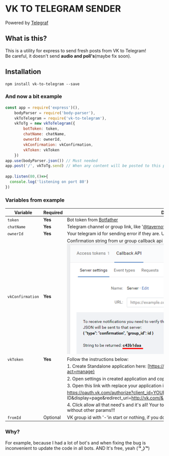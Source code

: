 # VK TO TELEGRAM SENDER
Powered by [Telegraf](https://github.com/telegraf/telegraf)  
## What is this?  
This is a utility for express to send fresh posts from VK to Telegram!  
Be careful, it doesn't send **audio and poll's**(maybe fix soon).
## Installation
    npm install vk-to-telegram --save
### And now a bit example
```js
const app = require('express')(),
    bodyParser = require('body-parser'),
    vkToTelegram = require('vk-to-telegram'),
    vkToTg = new vkToTelegram({
        botToken: token,
        chatName: chatName,
        ownerId: ownerId,
        vkConfirmation: vkConfirmation,
        vkToken: vkToken
    })
app.use(bodyParser.json()) // Must needed
app.post('/', vkToTg.send) // When any content will be posted to this path it's gone to sending to Telegram

app.listen(80,()=>{
  console.log('listening on port 80')
})  
```
### Variables from example
| Variable | Required | Description |
| - |-| - |
| `token` | **Yes** | Bot token from [Botfather](https://t.me/botfather)    |
| `chatName` | **Yes**  | Telegram channel or group link, like '[@tavernofheroes](https://t.me/tavernofoverwatchnews)' but without @!!!  |
| `ownerId`|**Yes** | Your telegram id for sending error if they are. U can get know it from [@getidsbot](https://t.me/getidsbot) |
| `vkConfirmation` | **Yes** | Confirmation string from ur group callback api server: ![](docs/vkcallback.png)  |
| `vkToken` | **Yes** | Follow the instructions below:|
|||1. Create Standalone application here: [https://vk.com/apps?act=manage](https://vk.com/apps?act=manage) |
|||2. Open settings in created application and copy application id |
|||3. Open this link with replace your application id: |
|||https://oauth.vk.com/authorize?client_id=YOUR APPLICATION ID&display=page&redirect_uri=http://vk.com/&scope=offline,video,docs&response_type=code&v=5.73|
|||4. Click allow all that need's and it's all! Your token is in query url, do not copy all link, only token without other params!!!  |
|`fromId` | Optional | VK group id with '-'in start or nothing, if you don't need check. |

### Why?

For example, because I had a lot of bot's and when fixing the bug is inconvenient to update the code in all bots.
AND
It's free, yeah ( ͡° ͜ʖ ͡°)
